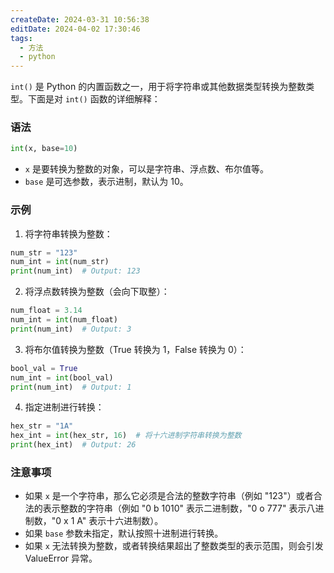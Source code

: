 ```yaml
---
createDate: 2024-03-31 10:56:38
editDate: 2024-04-02 17:30:46
tags:
  - 方法
  - python
---
```

`int()` 是 Python 的内置函数之一，用于将字符串或其他数据类型转换为整数类型。下面是对 `int()` 函数的详细解释：

### 语法
```python
int(x, base=10)
```

- `x` 是要转换为整数的对象，可以是字符串、浮点数、布尔值等。
- `base` 是可选参数，表示进制，默认为 10。

### 示例
1. 将字符串转换为整数：
```python
num_str = "123"
num_int = int(num_str)
print(num_int)  # Output: 123
```

2. 将浮点数转换为整数（会向下取整）：
```python
num_float = 3.14
num_int = int(num_float)
print(num_int)  # Output: 3
```

3. 将布尔值转换为整数（True 转换为 1，False 转换为 0）：
```python
bool_val = True
num_int = int(bool_val)
print(num_int)  # Output: 1
```

4. 指定进制进行转换：
```python
hex_str = "1A"
hex_int = int(hex_str, 16)  # 将十六进制字符串转换为整数
print(hex_int)  # Output: 26
```

### 注意事项
- 如果 `x` 是一个字符串，那么它必须是合法的整数字符串（例如 "123"）或者合法的表示整数的字符串（例如 "0 b 1010" 表示二进制数，"0 o 777" 表示八进制数，"0 x 1 A" 表示十六进制数）。
- 如果 `base` 参数未指定，默认按照十进制进行转换。
- 如果 `x` 无法转换为整数，或者转换结果超出了整数类型的表示范围，则会引发 ValueError 异常。